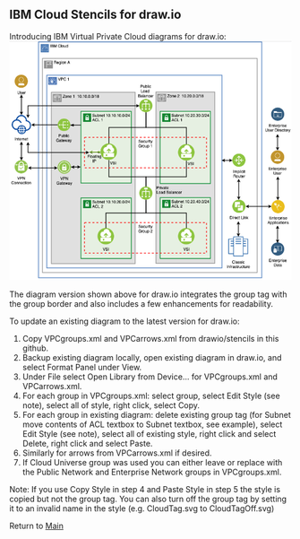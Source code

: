 ## IBM Cloud Stencils for draw.io

Introducing IBM Virtual Private Cloud diagrams for draw.io:
![VPCSimple](/images/vpc-experience-simple.png)

The diagram version shown above for draw.io integrates the group tag with the group border and also includes a few enhancements for readability.

To update an existing diagram to the latest version for draw.io:
1. Copy VPCgroups.xml and VPCarrows.xml from drawio/stencils in this github. 
2. Backup existing diagram locally, open existing diagram in draw.io, and select Format Panel under View.
3. Under File select Open Library from Device... for VPCgroups.xml and VPCarrows.xml.
4. For each group in VPCgroups.xml: select group, select Edit Style (see note), select all of style, right click, select Copy.
5. For each group in existing diagram: delete existing group tag (for Subnet move contents of ACL textbox to Subnet textbox, see example), select Edit Style (see note), select all of existing style, right click and select Delete, right click and select Paste.
6. Similarly for arrows from VPCarrows.xml if desired.
7. If Cloud Universe group was used you can either leave or replace with the Public Network and Enterprise Network groups in VPCgroups.xml.

Note: If you use Copy Style in step 4 and Paste Style in step 5 the style is copied but not the group tag.  You can also turn off the group tag by setting it to an invalid name in the style (e.g. CloudTag.svg to CloudTagOff.svg)

Return to [Main](/README.md)
